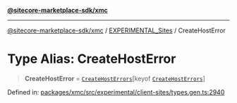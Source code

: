 [**@sitecore-marketplace-sdk/xmc**](../../../../README.md)

***

[@sitecore-marketplace-sdk/xmc](../../../../README.md) / [EXPERIMENTAL\_Sites](../README.md) / CreateHostError

# Type Alias: CreateHostError

> **CreateHostError** = [`CreateHostErrors`](CreateHostErrors.md)\[keyof [`CreateHostErrors`](CreateHostErrors.md)\]

Defined in: [packages/xmc/src/experimental/client-sites/types.gen.ts:2940](https://github.com/Sitecore/marketplace-sdk/blob/main/packages/xmc/src/experimental/client-sites/types.gen.ts#L2940)
